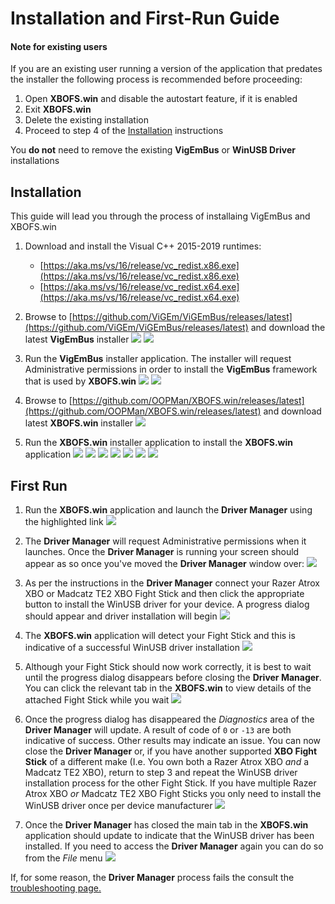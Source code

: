 # Installation and First-Run Guide

#### Note for existing users
If you are an existing user running a version of the application that predates the installer the following process
is recommended before proceeding:

01. Open **XBOFS.win** and disable the autostart feature, if it is enabled
02. Exit **XBOFS.win**
03. Delete the existing installation
04. Proceed to step 4 of the [Installation](#installation) instructions

You **do not** need to remove the existing **VigEmBus** or **WinUSB Driver** installations

## Installation
This guide will lead you through the process of installaing VigEmBus and XBOFS.win

01. Download and install the Visual C++ 2015-2019 runtimes:
    
    * [https://aka.ms/vs/16/release/vc_redist.x86.exe](https://aka.ms/vs/16/release/vc_redist.x86.exe)
    * [https://aka.ms/vs/16/release/vc_redist.x64.exe](https://aka.ms/vs/16/release/vc_redist.x64.exe)
    
02. Browse  to [https://github.com/ViGEm/ViGEmBus/releases/latest](https://github.com/ViGEm/ViGEmBus/releases/latest) and download the 
    latest **VigEmBus** installer
![](images/installation_guide/vigembus_download_01.png)
![](images/installation_guide/vigembus_download_02.png)

03. Run the **VigEmBus** installer application. The installer will request Administrative permissions in order to install the
    **VigEmBus** framework that is used by **XBOFS.win**
![](images/installation_guide/vigembus_install_01.png)
![](images/installation_guide/vigembus_install_02.png)

04. Browse to [https://github.com/OOPMan/XBOFS.win/releases/latest](https://github.com/OOPMan/XBOFS.win/releases/latest) and download  
    latest **XBOFS.win** installer
![](images/installation_guide/xbofs.win_download_01.png)

05. Run the **XBOFS.win** installer application to install the **XBOFS.win** application
![](images/installation_guide/xbofs.win_install_01.png)
![](images/installation_guide/xbofs.win_install_02.png)
![](images/installation_guide/xbofs.win_install_03.png)
![](images/installation_guide/xbofs.win_install_04.png)
![](images/installation_guide/xbofs.win_install_05.png)
![](images/installation_guide/xbofs.win_install_06.png)
![](images/installation_guide/xbofs.win_install_07.png)

## First Run
01. Run the **XBOFS.win** application and launch the **Driver Manager** using the highlighted link
![](images/first_run_guide/xbofs.win_first_run_01.png)

02. The **Driver Manager** will request Administrative permissions when it launches. Once the **Driver Manager** is running your screen
    should appear as so once you've moved the **Driver Manager** window over:
![](images/first_run_guide/xbofs.win_first_run_02.png)

03. As per the instructions in the **Driver Manager** connect your Razer Atrox XBO or Madcatz TE2 XBO Fight Stick and then click the 
    appropriate button to install the WinUSB driver for your device. A progress dialog should appear and driver installation will begin
![](images/first_run_guide/xbofs.win_first_run_03.png)

04. The **XBOFS.win** application will detect your Fight Stick and this is indicative of a successful WinUSB driver installation
![](images/first_run_guide/xbofs.win_first_run_04.png)

05. Although your Fight Stick should now work correctly, it is best to wait until the progress dialog disappears before closing the 
    **Driver Manager**. You can click the relevant tab in the **XBOFS.win** to view details of the attached Fight Stick while you wait
![](images/first_run_guide/xbofs.win_first_run_05.png)

06. Once the progress dialog has disappeared the *Diagnostics* area of the **Driver Manager** will update. A result of code of `0` or `-13` are
    both indicative of success. Other results may indicate an issue. You can now close the **Driver Manager** or, if you have another
    supported **XBO Fight Stick** of a different make (I.e. You own both a Razer Atrox XBO *and* a Madcatz TE2 XBO), return to step 3 and
    repeat the WinUSB driver installation process for the other Fight Stick. If you have multiple Razer Atrox XBO *or* Madcatz TE2 XBO Fight 
    Sticks you only need to install the WinUSB driver once per device manufacturer
![](images/first_run_guide/xbofs.win_first_run_06.png)

07. Once the **Driver Manager** has closed the main tab in the **XBOFS.win** application should update to indicate that the WinUSB
    driver has been installed. If you need to access the **Driver Manager** again you can do so from the *File* menu
![](images/first_run_guide/xbofs.win_first_run_07.png)

If, for some reason, the **Driver Manager** process fails the consult the [troubleshooting page.](/troubleshooting.md)

